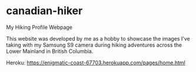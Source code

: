 # canadian-hiker
My Hiking Profile Webpage

This website was developed by me as a hobby to showcase the images I've taking with my Samsung S9 camera during hiking adventures
across the Lower Mainland in British Columbia.  

Heroku: https://enigmatic-coast-67703.herokuapp.com/pages/home.html

